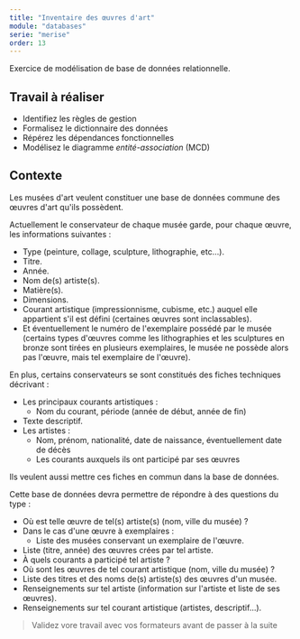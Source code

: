 ```yaml
---
title: "Inventaire des œuvres d'art"
module: "databases"
serie: "merise"
order: 13
---
```


Exercice de modélisation de base de données relationnelle.

## Travail à réaliser

- Identifiez les règles de gestion
- Formalisez le dictionnaire des données
- Répérez les dépendances fonctionnelles
- Modélisez le diagramme *entité-association* (MCD)

## Contexte 

Les musées d'art veulent constituer une base de données commune des œuvres d'art qu'ils possèdent. 

Actuellement le conservateur de chaque musée garde, pour chaque œuvre, les informations suivantes : 
-	Type (peinture, collage, sculpture, lithographie, etc…).
-	Titre.
-	Année.
-	Nom de(s) artiste(s).
-	Matière(s).
-	Dimensions.
-	Courant artistique (impressionnisme, cubisme, etc.) auquel elle appartient s'il est défini (certaines œuvres sont inclassables).
-	Et éventuellement le numéro de l'exemplaire possédé par le musée (certains types d'œuvres comme les lithographies et les sculptures en bronze sont tirées en plusieurs exemplaires, le musée ne possède alors pas l'œuvre, mais tel exemplaire de l'œuvre). 

En plus, certains conservateurs se sont constitués des fiches techniques décrivant : 

- Les principaux courants artistiques : 
    - Nom du courant, période (année de début, année de fin)
- Texte descriptif.
- Les artistes : 
    - Nom, prénom, nationalité, date de naissance, éventuellement date de décès
    - Les courants auxquels ils ont participé par ses œuvres


Ils veulent aussi mettre ces fiches en commun dans la base de données. 

Cette base de données devra permettre de répondre à des questions du type : 

- Où est telle œuvre de tel(s) artiste(s) (nom, ville du musée) ? 
- Dans le cas d'une œuvre à exemplaires : 
    - Liste des musées conservant un exemplaire de l'œuvre.
- Liste (titre, année) des œuvres crées par tel artiste. 
- À quels courants a participé tel artiste ? 
- Où sont les œuvres de tel courant artistique (nom, ville du musée) ? 
- Liste des titres et des noms de(s) artiste(s) des œuvres d'un musée.
- Renseignements sur tel artiste (information sur l'artiste et liste de ses œuvres).
- Renseignements sur tel courant artistique (artistes, descriptif…). 


> Validez vore travail avec vos formateurs avant de passer à la suite
